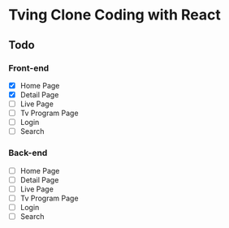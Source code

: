 # Tving Clone Coding with React

## Todo

### Front-end

- [x] Home Page
- [x] Detail Page
- [ ] Live Page
- [ ] Tv Program Page
- [ ] Login
- [ ] Search

### Back-end

- [ ] Home Page
- [ ] Detail Page
- [ ] Live Page
- [ ] Tv Program Page
- [ ] Login
- [ ] Search
